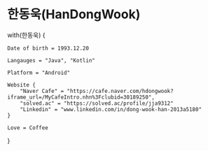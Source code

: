 # 한동욱(HanDongWook)

with(한동욱) {

    Date of birth = 1993.12.20
    
    Langauges = "Java", "Kotlin"

    Platform = "Android"
    
    Website {
        "Naver Cafe" = "https://cafe.naver.com/hdongwook?iframe_url=/MyCafeIntro.nhn%3Fclubid=30189250",
        "solved.ac" = "https://solved.ac/profile/jja9312"
        "Linkedin" = "www.linkedin.com/in/dong-wook-han-2013a5180"
    }
    
    Love = Coffee
    
}
